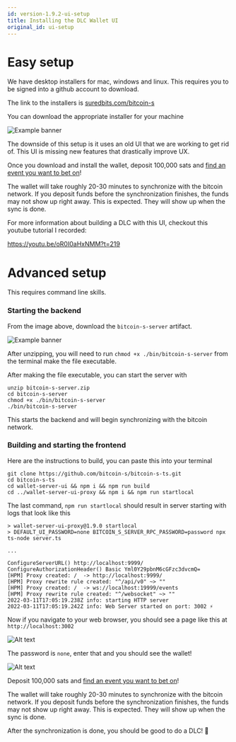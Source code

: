 ```yaml
---
id: version-1.9.2-ui-setup
title: Installing the DLC Wallet UI
original_id: ui-setup
---
```


# Easy setup

We have desktop installers for mac, windows and linux. This requires you to be signed into a github account to download.

The link to the installers is [suredbits.com/bitcoin-s](https://suredbits.com/bitcoin-s)

You can download the appropriate installer for your machine 

![Example banner](/img/installers.png)

The downside of this setup is it uses an old UI that we are working to get rid of.
This UI is missing new features that drastically improve UX. 

Once you download and install the wallet, deposit 100,000 sats and [find an event you want to bet on](https://oracle.suredbits.com/)!

The wallet will take roughly 20-30 minutes to synchronize with the bitcoin network. If you deposit funds before
the synchronization finishes, the funds may not show up right away. This is expected. They will show up when the sync is done.

For more information about building a DLC with this UI, checkout this youtube tutorial I recorded: 

https://youtu.be/oR0I0aHxNMM?t=219

# Advanced setup

This requires command line skills.

### Starting the backend

From the image above, download the `bitcoin-s-server` artifact.

![Example banner](/img/installers.png)

After unzipping, you will need to run `chmod +x ./bin/bitcoin-s-server` from the terminal make the file executable.

After making the file executable, you can start the server with 

```
unzip bitcoin-s-server.zip
cd bitcoin-s-server
chmod +x ./bin/bitcoin-s-server
./bin/bitcoin-s-server
```

This starts the backend and will begin synchronizing with the bitcoin network.


### Building and starting the frontend

Here are the instructions to build, you can paste this into your terminal

```
git clone https://github.com/bitcoin-s/bitcoin-s-ts.git
cd bitcoin-s-ts
cd wallet-server-ui && npm i && npm run build
cd ../wallet-server-ui-proxy && npm i && npm run startlocal
```

The last command, `npm run startlocal` should result in server starting with logs that look like this

```
> wallet-server-ui-proxy@1.9.0 startlocal
> DEFAULT_UI_PASSWORD=none BITCOIN_S_SERVER_RPC_PASSWORD=password npx ts-node server.ts

...

ConfigureServerURL() http://localhost:9999/
ConfigureAuthorizationHeader() Basic Yml0Y29pbnM6cGFzc3dvcmQ=
[HPM] Proxy created: /  -> http://localhost:9999/
[HPM] Proxy rewrite rule created: "^/api/v0" ~> ""
[HPM] Proxy created: /  -> ws://localhost:19999/events
[HPM] Proxy rewrite rule created: "^/websocket" ~> ""
2022-03-11T17:05:19.238Z info: starting HTTP server
2022-03-11T17:05:19.242Z info: Web Server started on port: 3002 ⚡
```

Now if you navigate to your web browser, you should see a page like this at `http://localhost:3002` 

![Alt text](/img/Screenshot%20from%202022-03-11%2011-20-17.png)

The password is `none`, enter that and you should see the wallet!

![Alt text](/img/Screenshot%20from%202022-03-11%2011-21-47.png)


Deposit 100,000 sats and [find an event you want to bet on](https://oracle.suredbits.com/)!

The wallet will take roughly 20-30 minutes to synchronize with the bitcoin network. If you deposit funds before
the synchronization finishes, the funds may not show up right away. This is expected. They will show up when the sync is done.

After the synchronization is done, you should be good to do a DLC! :tada:
